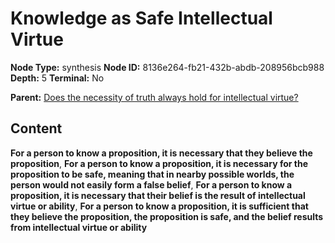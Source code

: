 # Knowledge as Safe Intellectual Virtue

**Node Type:** synthesis
**Node ID:** 8136e264-fb21-432b-abdb-208956bcb988
**Depth:** 5
**Terminal:** No

**Parent:** [Does the necessity of truth always hold for intellectual virtue?](does-the-necessity-of-truth-always-hold-for-intellectual-virtue-antithesis-e036879c-4866-4ceb-8206-7620d1a73ba5.md)

## Content

**For a person to know a proposition, it is necessary that they believe the proposition**, **For a person to know a proposition, it is necessary for the proposition to be safe, meaning that in nearby possible worlds, the person would not easily form a false belief**, **For a person to know a proposition, it is necessary that their belief is the result of intellectual virtue or ability**, **For a person to know a proposition, it is sufficient that they believe the proposition, the proposition is safe, and the belief results from intellectual virtue or ability**
